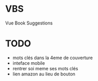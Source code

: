 # VBS

Vue Book Suggestions

# TODO

- mots clés dans la 4eme de couverture
- inteface mobile
- rentrer soi meme ses mots clés
- lien amazon au lieu de bouton
